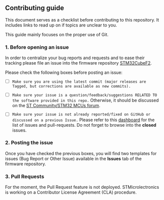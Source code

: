 ## Contributing guide
This document serves as a checklist before contributing to this repository.
It includes links to read up on if topics are unclear to you.

This guide mainly focuses on the proper use of Git.

### 1. Before opening an issue
In order to centralize your bug reports and requests and to ease their tracking please file an issue into the firmware repository [STM32CubeF2](https://github.com/STMicroelectronics/STM32CubeF2/issues/new/choose).

Please check the following boxes before posting an issue:

- [ ] `Make sure you are using the latest commit (major releases are Tagged, but corrections are available as new commits).`
- [ ] `Make sure your issue is a question/feedback/suggestions RELATED TO the software provided in this repo.` Otherwise, it should be discussed on the [ST Community/STM32 MCUs forum](https://community.st.com/s/group/0F90X000000AXsASAW/stm32-mcus).
- [ ] `Make sure your issue is not already reported/fixed on GitHub or discussed on a previous Issue.` Please refer to this [dashboard](https://github.com/orgs/STMicroelectronics/projects/2) for the list of issues and pull-requests. Do not forget to browse into the **closed** issues.


### 2. Posting the issue
Once you have checked the previous boxes, you will find two templates for issues (Bug Report or Other Issue) available in the **Issues** tab of the firmware repository.

### 3. Pull Requests
For the moment, the Pull Request feature is not deployed. STMicrolectronics is working on a Contributor License Agreement (CLA) procedure.
